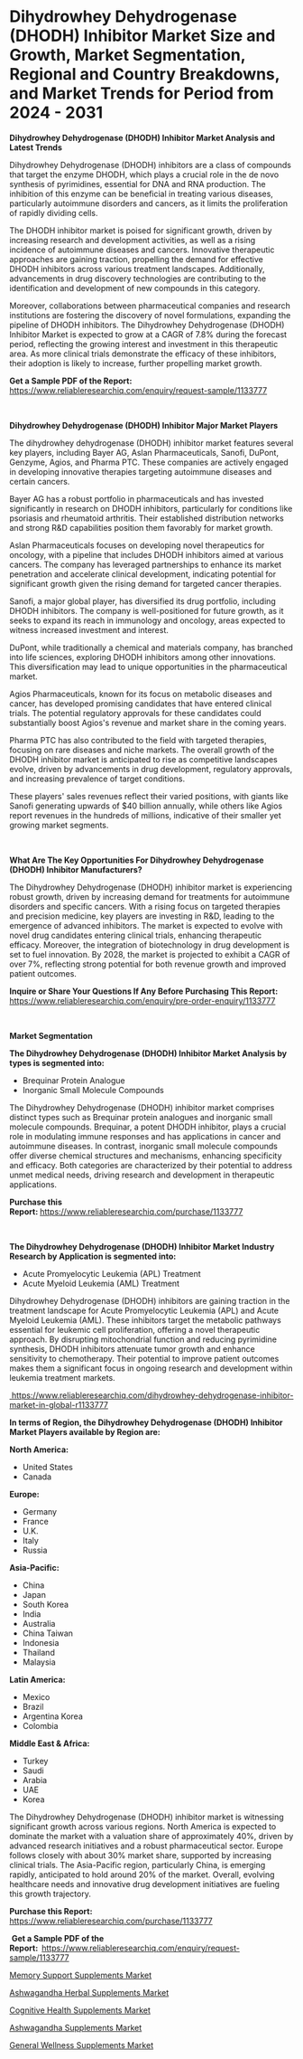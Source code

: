 <p><h1>Dihydrowhey Dehydrogenase (DHODH) Inhibitor Market Size and Growth, Market Segmentation, Regional and Country Breakdowns, and Market Trends for Period from 2024 -  2031</h1></p><p><strong>Dihydrowhey Dehydrogenase (DHODH) Inhibitor Market Analysis and Latest Trends</strong></p>
<p><p>Dihydrowhey Dehydrogenase (DHODH) inhibitors are a class of compounds that target the enzyme DHODH, which plays a crucial role in the de novo synthesis of pyrimidines, essential for DNA and RNA production. The inhibition of this enzyme can be beneficial in treating various diseases, particularly autoimmune disorders and cancers, as it limits the proliferation of rapidly dividing cells.</p><p>The DHODH inhibitor market is poised for significant growth, driven by increasing research and development activities, as well as a rising incidence of autoimmune diseases and cancers. Innovative therapeutic approaches are gaining traction, propelling the demand for effective DHODH inhibitors across various treatment landscapes. Additionally, advancements in drug discovery technologies are contributing to the identification and development of new compounds in this category.</p><p>Moreover, collaborations between pharmaceutical companies and research institutions are fostering the discovery of novel formulations, expanding the pipeline of DHODH inhibitors. The Dihydrowhey Dehydrogenase (DHODH) Inhibitor Market is expected to grow at a CAGR of 7.8% during the forecast period, reflecting the growing interest and investment in this therapeutic area. As more clinical trials demonstrate the efficacy of these inhibitors, their adoption is likely to increase, further propelling market growth.</p></p>
<p><strong>Get a Sample PDF of the Report:&nbsp;</strong> <a href="https://www.reliableresearchiq.com/enquiry/request-sample/1133777?utm_campaign=101&utm_medium=2&utm_source=Github&utm_content=ia&utm_term=18122024&utm_id=dihydrowhey-dehydrogenase-dhodh-inhibitor">https://www.reliableresearchiq.com/enquiry/request-sample/1133777</a></p>
<p>&nbsp;</p>
<p><strong>Dihydrowhey Dehydrogenase (DHODH) Inhibitor Major Market Players</strong></p>
<p><p>The dihydrowhey dehydrogenase (DHODH) inhibitor market features several key players, including Bayer AG, Aslan Pharmaceuticals, Sanofi, DuPont, Genzyme, Agios, and Pharma PTC. These companies are actively engaged in developing innovative therapies targeting autoimmune diseases and certain cancers.</p><p>Bayer AG has a robust portfolio in pharmaceuticals and has invested significantly in research on DHODH inhibitors, particularly for conditions like psoriasis and rheumatoid arthritis. Their established distribution networks and strong R&D capabilities position them favorably for market growth.</p><p>Aslan Pharmaceuticals focuses on developing novel therapeutics for oncology, with a pipeline that includes DHODH inhibitors aimed at various cancers. The company has leveraged partnerships to enhance its market penetration and accelerate clinical development, indicating potential for significant growth given the rising demand for targeted cancer therapies.</p><p>Sanofi, a major global player, has diversified its drug portfolio, including DHODH inhibitors. The company is well-positioned for future growth, as it seeks to expand its reach in immunology and oncology, areas expected to witness increased investment and interest.</p><p>DuPont, while traditionally a chemical and materials company, has branched into life sciences, exploring DHODH inhibitors among other innovations. This diversification may lead to unique opportunities in the pharmaceutical market.</p><p>Agios Pharmaceuticals, known for its focus on metabolic diseases and cancer, has developed promising candidates that have entered clinical trials. The potential regulatory approvals for these candidates could substantially boost Agios's revenue and market share in the coming years.</p><p>Pharma PTC has also contributed to the field with targeted therapies, focusing on rare diseases and niche markets. The overall growth of the DHODH inhibitor market is anticipated to rise as competitive landscapes evolve, driven by advancements in drug development, regulatory approvals, and increasing prevalence of target conditions. </p><p>These players' sales revenues reflect their varied positions, with giants like Sanofi generating upwards of $40 billion annually, while others like Agios report revenues in the hundreds of millions, indicative of their smaller yet growing market segments.</p></p>
<p>&nbsp;</p>
<p><strong>What Are The Key Opportunities For Dihydrowhey Dehydrogenase (DHODH) Inhibitor Manufacturers?</strong></p>
<p><p>The Dihydrowhey Dehydrogenase (DHODH) inhibitor market is experiencing robust growth, driven by increasing demand for treatments for autoimmune disorders and specific cancers. With a rising focus on targeted therapies and precision medicine, key players are investing in R&D, leading to the emergence of advanced inhibitors. The market is expected to evolve with novel drug candidates entering clinical trials, enhancing therapeutic efficacy. Moreover, the integration of biotechnology in drug development is set to fuel innovation. By 2028, the market is projected to exhibit a CAGR of over 7%, reflecting strong potential for both revenue growth and improved patient outcomes.</p></p>
<p><strong>Inquire or Share Your Questions If Any Before Purchasing This Report:</strong> <a href="https://www.reliableresearchiq.com/enquiry/pre-order-enquiry/1133777?utm_campaign=101&utm_medium=2&utm_source=Github&utm_content=ia&utm_term=18122024&utm_id=dihydrowhey-dehydrogenase-dhodh-inhibitor">https://www.reliableresearchiq.com/enquiry/pre-order-enquiry/1133777</a></p>
<p>&nbsp;</p>
<p><strong>Market Segmentation</strong></p>
<p><strong>The Dihydrowhey Dehydrogenase (DHODH) Inhibitor Market Analysis by types is segmented into:</strong></p>
<p><ul><li>Brequinar Protein Analogue</li><li>Inorganic Small Molecule Compounds</li></ul></p>
<p><p>The Dihydrowhey Dehydrogenase (DHODH) inhibitor market comprises distinct types such as Brequinar protein analogues and inorganic small molecule compounds. Brequinar, a potent DHODH inhibitor, plays a crucial role in modulating immune responses and has applications in cancer and autoimmune diseases. In contrast, inorganic small molecule compounds offer diverse chemical structures and mechanisms, enhancing specificity and efficacy. Both categories are characterized by their potential to address unmet medical needs, driving research and development in therapeutic applications.</p></p>
<p><strong>Purchase this Report:&nbsp;</strong><a href="https://www.reliableresearchiq.com/purchase/1133777?utm_campaign=101&utm_medium=2&utm_source=Github&utm_content=ia&utm_term=18122024&utm_id=dihydrowhey-dehydrogenase-dhodh-inhibitor">https://www.reliableresearchiq.com/purchase/1133777</a></p>
<p>&nbsp;</p>
<p><strong>The Dihydrowhey Dehydrogenase (DHODH) Inhibitor Market Industry Research by Application is segmented into:</strong></p>
<p><ul><li>Acute Promyelocytic Leukemia (APL) Treatment</li><li>Acute Myeloid Leukemia (AML) Treatment</li></ul></p>
<p><p>Dihydrowhey Dehydrogenase (DHODH) inhibitors are gaining traction in the treatment landscape for Acute Promyelocytic Leukemia (APL) and Acute Myeloid Leukemia (AML). These inhibitors target the metabolic pathways essential for leukemic cell proliferation, offering a novel therapeutic approach. By disrupting mitochondrial function and reducing pyrimidine synthesis, DHODH inhibitors attenuate tumor growth and enhance sensitivity to chemotherapy. Their potential to improve patient outcomes makes them a significant focus in ongoing research and development within leukemia treatment markets.</p></p>
<p><a href="https://www.reliableresearchiq.com/dihydrowhey-dehydrogenase-inhibitor-market-in-global-r1133777?utm_campaign=101&utm_medium=2&utm_source=Github&utm_content=ia&utm_term=18122024&utm_id=dihydrowhey-dehydrogenase-dhodh-inhibitor">&nbsp;https://www.reliableresearchiq.com/dihydrowhey-dehydrogenase-inhibitor-market-in-global-r1133777</a></p>
<p><strong>In terms of Region, the Dihydrowhey Dehydrogenase (DHODH) Inhibitor Market Players available by Region are:</strong></p>
<p>
    <p> <strong> North America: </strong>
        <ul>
            <li>United States</li>
            <li>Canada</li>
        </ul>
        </p> 
    <p> <strong> Europe: </strong>
        <ul>
            <li>Germany</li>
            <li>France</li>
            <li>U.K.</li>
            <li>Italy</li>
            <li>Russia</li>
        </ul>
        </p> 
    <p> <strong> Asia-Pacific: </strong>
        <ul>
            <li>China</li>
            <li>Japan</li>
            <li>South Korea</li>
            <li>India</li>
            <li>Australia</li>
            <li>China Taiwan</li>
            <li>Indonesia</li>
            <li>Thailand</li>
            <li>Malaysia</li>
        </ul>
        </p> 
    <p> <strong> Latin America: </strong>
        <ul>
            <li>Mexico</li>
            <li>Brazil</li>
            <li>Argentina Korea</li>
            <li>Colombia</li>
        </ul>
        </p> 
    <p> <strong> Middle East & Africa: </strong>
        <ul>
            <li>Turkey</li>
            <li>Saudi</li>
            <li>Arabia</li>
            <li>UAE</li>
            <li>Korea</li>
        </ul>
    </p>
    </p>
<p><p>The Dihydrowhey Dehydrogenase (DHODH) inhibitor market is witnessing significant growth across various regions. North America is expected to dominate the market with a valuation share of approximately 40%, driven by advanced research initiatives and a robust pharmaceutical sector. Europe follows closely with about 30% market share, supported by increasing clinical trials. The Asia-Pacific region, particularly China, is emerging rapidly, anticipated to hold around 20% of the market. Overall, evolving healthcare needs and innovative drug development initiatives are fueling this growth trajectory.</p></p>
<p><strong>Purchase this Report: </strong><a href="https://www.reliableresearchiq.com/purchase/1133777?utm_campaign=101&utm_medium=2&utm_source=Github&utm_content=ia&utm_term=18122024&utm_id=dihydrowhey-dehydrogenase-dhodh-inhibitor">https://www.reliableresearchiq.com/purchase/1133777</a></p>
<p>&nbsp;<strong>Get a Sample PDF of the Report:&nbsp;&nbsp;</strong><a href="https://www.reliableresearchiq.com/enquiry/request-sample/1133777?utm_campaign=101&utm_medium=2&utm_source=Github&utm_content=ia&utm_term=18122024&utm_id=dihydrowhey-dehydrogenase-dhodh-inhibitor">https://www.reliableresearchiq.com/enquiry/request-sample/1133777</a></p>
<p><strong></strong></p>
<p><p><a href="https://www.linkedin.com/pulse/memory-support-supplements-market-trends-projected-cagr-13-from-vpl3e?utm_campaign=101&utm_medium=2&utm_source=Github&utm_content=ia&utm_term=18122024&utm_id=dihydrowhey-dehydrogenase-dhodh-inhibitor">Memory Support Supplements Market</a></p><p><a href="https://www.linkedin.com/pulse/ashwagandha-herbal-supplements-market-report-projected-4omee?utm_campaign=101&utm_medium=2&utm_source=Github&utm_content=ia&utm_term=18122024&utm_id=dihydrowhey-dehydrogenase-dhodh-inhibitor">Ashwagandha Herbal Supplements Market</a></p><p><a href="https://www.linkedin.com/pulse/cognitive-health-supplements-market-report-exploring-growth-trends-37uwe?utm_campaign=101&utm_medium=2&utm_source=Github&utm_content=ia&utm_term=18122024&utm_id=dihydrowhey-dehydrogenase-dhodh-inhibitor">Cognitive Health Supplements Market</a></p><p><a href="https://www.linkedin.com/pulse/forecasts-growth-opportunities-ashwagandha-supplements-industry-dkgce?utm_campaign=101&utm_medium=2&utm_source=Github&utm_content=ia&utm_term=18122024&utm_id=dihydrowhey-dehydrogenase-dhodh-inhibitor">Ashwagandha Supplements Market</a></p><p><a href="https://www.linkedin.com/pulse/general-wellness-supplements-market-trends-analysis-2024-2031-1ecwe?utm_campaign=101&utm_medium=2&utm_source=Github&utm_content=ia&utm_term=18122024&utm_id=dihydrowhey-dehydrogenase-dhodh-inhibitor">General Wellness Supplements Market</a></p></p>